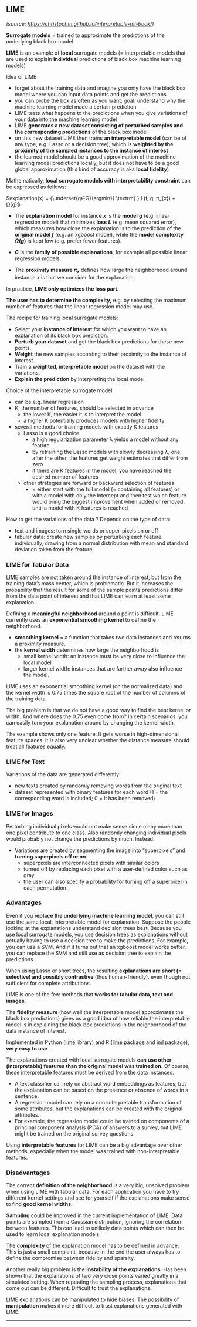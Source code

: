 ## LIME

*(source: https://christophm.github.io/interpretable-ml-book/)*

**Surrogate models** = trained to approximate the predictions of the underlying black box model

**LIME** is an example of **local** surrogate models (= interpretable models that are used to  explain **individual** predictions of black box machine learning models)

Idea of LIME

- forget about the training data and imagine you only have the  black box model where you can input data points and get the predictions
- you can probe the box as often as you want; goal: understand why the machine learning model made a certain prediction
- LIME tests what happens to the predictions when you give variations of  your data into the machine learning model
- LIME **generates a new dataset consisting of perturbed samples and the  corresponding predictions** of the black box model
- on this new dataset LIME then trains **an interpretable model** (can be of any type, e.g. Lasso or a decision tree), which is  **weighted by the proximity of the sampled instances to the instance of  interest** 
- the learned model should be a good approximation of the machine learning model predictions locally, but it does not have to be a good global  approximation (this kind of accuracy is aka **local fidelity**)



Mathematically, **local surrogate models with interpretability constraint** can be expressed as follows:

$explanation(x) = {\underset{g∈G}{argmin}} \textrm{ } L(f, g, π_{x}) + Ω(g)$ 



- The **explanation model** for instance $x$ is the **model** **$g$** (e.g. linear  regression model) that minimizes **loss** **$L$** (e.g. mean squared error), which measures how close the explanation is to the prediction of the **original model $f$** (e.g. an xgboost model), while the **model complexity $Ω(g)$** is kept low (e.g. prefer fewer features). 

- **$G$** is the **family of possible explanations**, for example all possible linear regression models. 
- The **proximity measure $\pi_{x}$** defines how large the neighborhood around instance $x$ is that we  consider for the explanation. 



In practice, **LIME only optimizes the loss part**. 



**The user has to determine the complexity,** e.g. by selecting the maximum  number of features that the linear regression model may use.



The recipe for training local surrogate models:

- Select your **instance of interest** for which you want to have an explanation of its black box prediction.
- **Perturb your dataset** and get the black box predictions for these new points.
- **Weight** the new samples according to their proximity to the instance of interest.
- Train a **weighted, interpretable model** on the dataset with the variations.
- **Explain the prediction** by interpreting the local model.



Choice of the interpretable surrogate model

- can be e.g. linear regression
- K, the number of features, should be selected in advance
  - the lower K, the easier it is to interpret the model
  - a higher K potentially produces models with higher fidelity
- several methods for training models with exactly K features
  - Lasso is a good choice
    - a high regularization parameter λ  yields a model without any feature
    - by retraining the Lasso models with slowly decreasing λ, one after the other, the features get weight estimates that differ from zero
    - if there are K features in the model, you have reached the desired  number of features
  - other strategies are forward or backward selection of features
    - = either start with the full model (= containing all  features) or with a model with only the intercept and then test which  feature would bring the biggest improvement when added or removed, until a model with K features is reached



How to get the variations of the data ? Depends on the type of data:

- text and images: turn single words or super-pixels on or off
- tabular data: create new samples by perturbing each feature individually, drawing from a normal distribution with mean and  standard deviation taken from the feature

### LIME for Tabular Data

LIME samples are not taken around the instance of interest, but from the training data’s mass center, which is problematic. But it increases the probability that the result for some of the sample  points predictions differ from the data point of interest and that LIME  can learn at least some explanation.

Defining a **meaningful neighborhood** around a point is difficult. LIME currently uses an **exponential smoothing kernel** to define the  neighborhood. 

- **smoothing kernel** = a function that takes two data instances and  returns a proximity measure. 
- the **kernel width** determines how large the neighborhood is
  - small kernel width: an instance must be very close to  influence the local model
  - larger kernel width: instances  that are farther away also influence the model. 

LIME uses an exponential smoothing kernel (on the normalized data) and the kernel width is 0.75 times the square root of  the number of columns of the training data. 

The big problem is that we do not have a good way to find the best  kernel or width. And where does the 0.75 even come from? In certain scenarios, you can easily turn your explanation around by  changing the kernel width.

The example shows only one feature. It gets worse in high-dimensional feature spaces. It is also very unclear whether the distance measure should treat all features equally.

### LIME for Text

Variations of the data are generated differently: 

- new texts created by randomly removing words from the original text
- dataset represented with binary features for each word (1 = the corresponding word is included; 0 = it has been removed)



### LIME for Images



Perturbing individual pixels would not make sense since many more than one pixel contribute to one class. Also randomly changing individual pixels would probably not change the  predictions by much. Instead:

- Variations are created by segmenting the image  into “superpixels” and **turning superpixels off or on**. 
  - superpixels are interconnected pixels with similar colors 
  - turned off by replacing each pixel with a user-defined color such as  gray
  - the user can also specify a probability for turning off a superpixel in  each permutation.





### Advantages

Even if you **replace the underlying machine learning model**, you can still use the same local, interpretable model for explanation. Suppose the people looking at the explanations understand decision trees best. Because you use local surrogate models, you use decision trees as  explanations without actually having to use a decision tree to make the  predictions. For example, you can use a SVM. And if it turns out that an xgboost model works better, you can replace  the SVM and still use as decision tree to explain the predictions.

When using Lasso or short trees, the resulting **explanations are short (= selective) and possibly contrastive** (thus human-friendly). even though not sufficient for complete attributions.

LIME is one of the few methods that **works for tabular data, text and images**.

The **fidelity measure** (how well the interpretable  model approximates the black box predictions) gives us a good idea of  how reliable the interpretable model is in explaining the black box  predictions in the neighborhood of the data instance of interest.

Implemented in Python ([lime](https://github.com/marcotcr/lime) library) and R ([lime package](https://cran.r-project.org/web/packages/lime/index.html) and [iml package](https://cran.r-project.org/web/packages/iml/index.html)), **very easy to use**.

The explanations created with local surrogate models **can use other (interpretable) features than the original model was trained on.** Of course, these interpretable features must be derived from the data  instances. 

- A text classifier can rely on abstract word embeddings as features, but  the explanation can be based on the presence or absence of words in a  sentence. 
- A regression model can rely on a non-interpretable transformation of  some attributes, but the explanations can be created with the original  attributes. 
- For example, the regression model could be trained on components of a  principal component analysis (PCA) of answers to a survey, but LIME  might be trained on the original survey questions. 

Using **interpretable features** for LIME can be a big advantage over other methods, especially when the model was trained with non-interpretable  features.

### Disadvantages

The correct **definition of the neighborhood** is a very big, unsolved problem when using LIME with tabular data. For each application you have to try different kernel settings and see for yourself if the explanations make sense to find **good kernel widths**.

**Sampling** could be improved in the current implementation of LIME. Data points are sampled from a Gaussian distribution, ignoring the correlation between features. This can lead to unlikely data points which can then be used to learn local explanation models.

The **complexity** of the explanation model has to be defined in advance. This is just a small complaint, because in the end the user always has to define the compromise between fidelity and sparsity.

Another really big problem is the **instability of the explanations**. Has been shown that the explanations of two very close points varied greatly in a simulated setting. When repeating the sampling process, explanations that come out can be different. Difficult to trust the explanations.

LIME explanations can be manipulated to hide biases. The possibility of **manipulation** makes it more difficult to trust explanations generated with LIME.

------
